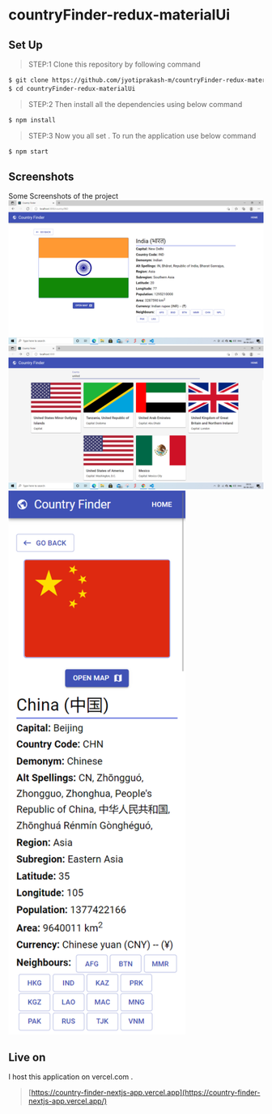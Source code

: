 # countryFinder-redux-materialUi

## Set Up

> STEP:1 Clone this repository by following command

```sh
$ git clone https://github.com/jyotiprakash-m/countryFinder-redux-materialUi.git
$ cd countryFinder-redux-materialUi
```
> STEP:2 Then install all the dependencies using below command

```sh
$ npm install 

```
> STEP:3 Now you all set . To run the application use below command

```sh
$ npm start

```
## Screenshots
Some Screenshots of the project
<img src="./public/image1.png" title="Country Details">
<img src="./public/image2.png" title="Find Country">
<img src="./public/image3.png" width="350" alt="Moile View">


## Live on
I host this application on vercel.com .

> [https://country-finder-nextjs-app.vercel.app](https://country-finder-nextjs-app.vercel.app/)